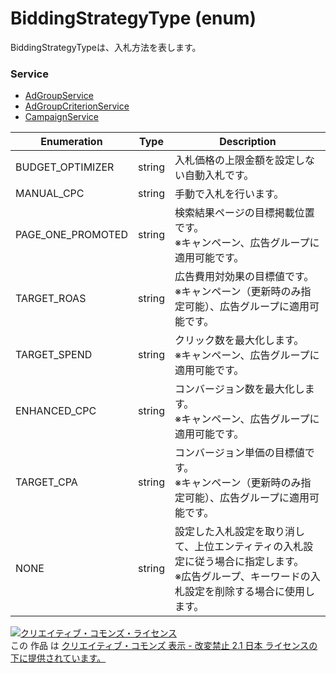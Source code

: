 # BiddingStrategyType (enum)
BiddingStrategyTypeは、入札方法を表します。

### Service
+ [AdGroupService](../services/AdGroupService.md)
+ [AdGroupCriterionService](../services/AdGroupCriterionService.md)
+ [CampaignService](../services/CampaignService.md)

| Enumeration | Type | Description | 
|---|---|---|
| BUDGET_OPTIMIZER| string| 入札価格の上限金額を設定しない自動入札です。 |
| MANUAL_CPC| string| 手動で入札を行います。 |
| PAGE_ONE_PROMOTED| string| 検索結果ページの目標掲載位置です。<br>※キャンペーン、広告グループに適用可能です。 |
| TARGET_ROAS| string| 広告費用対効果の目標値です。<br>※キャンペーン（更新時のみ指定可能）、広告グループに適用可能です。 |
| TARGET_SPEND| string| クリック数を最大化します。<br>※キャンペーン、広告グループに適用可能です。 |
| ENHANCED_CPC| string| コンバージョン数を最大化します。<br>※キャンペーン、広告グループに適用可能です。 |
| TARGET_CPA| string| コンバージョン単価の目標値です。<br>※キャンペーン（更新時のみ指定可能）、広告グループに適用可能です。 |
| NONE| string| 設定した入札設定を取り消して、上位エンティティの入札設定に従う場合に指定します。<br>※広告グループ、キーワードの入札設定を削除する場合に使用します。 |

<a rel="license" href="http://creativecommons.org/licenses/by-nd/2.1/jp/"><img alt="クリエイティブ・コモンズ・ライセンス" style="border-width:0" src="https://i.creativecommons.org/l/by-nd/2.1/jp/88x31.png" /></a><br />この 作品 は <a rel="license" href="http://creativecommons.org/licenses/by-nd/2.1/jp/">クリエイティブ・コモンズ 表示 - 改変禁止 2.1 日本 ライセンスの下に提供されています。</a>
